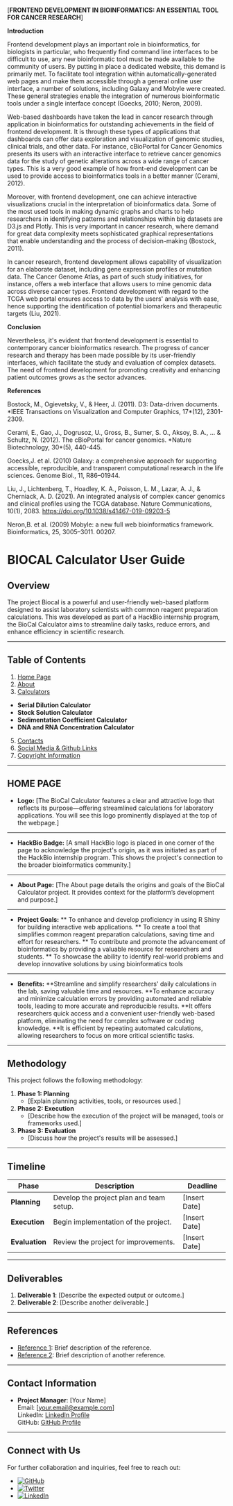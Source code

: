 [**FRONTEND DEVELOPMENT IN BIOINFORMATICS: AN ESSENTIAL TOOL FOR CANCER RESEARCH**]

**Introduction**

Frontend development plays an important role in bioinformatics, for biologists in particular, who frequently find command line interfaces to be difficult to use, any new bioinformatic tool must be made available to the community of users. By putting in place a dedicated website, this demand is primarily met. To facilitate tool integration within automatically-generated web pages and make them accessible through a general online user interface, a number of solutions, including Galaxy and Mobyle were created. These general strategies enable the integration of numerous bioinformatic tools under a single interface concept (Goecks, 2010; Neron, 2009).

Web-based dashboards have taken the lead in cancer research through application in bioinformatics for outstanding achievements in the field of frontend development. It is through these types of applications that dashboards can offer data exploration and visualization of genomic studies, clinical trials, and other data. For instance, cBioPortal for Cancer Genomics presents its users with an interactive interface to retrieve cancer genomics data for the study of genetic alterations across a wide range of cancer types. This is a very good example of how front-end development can be used to provide access to bioinformatics tools in a better manner (Cerami, 2012). 

Moreover, with frontend development, one can achieve interactive visualizations crucial in the interpretation of bioinformatics data. Some of the most used tools in making dynamic graphs and charts to help researchers in identifying patterns and relationships within big datasets are D3.js and Plotly. This is very important in cancer research, where demand for great data complexity meets sophisticated graphical representations that enable understanding and the process of decision-making (Bostock, 2011).

In cancer research, frontend development allows capability of visualization for an elaborate dataset, including gene expression profiles or mutation data. The Cancer Genome Atlas, as part of such study initiatives, for instance, offers a web interface that allows users to mine genomic data across diverse cancer types. Frontend development with regard to the TCGA web portal ensures access to data by the users' analysis with ease, hence supporting the identification of potential biomarkers and therapeutic targets (Liu, 2021). 

**Conclusion**

Nevertheless, it's evident that frontend development is essential to contemporary cancer bioinformatics research. The progress of cancer research and therapy has been made possible by its user-friendly interfaces, which facilitate the study and evaluation of complex datasets. The need of frontend development for promoting creativity and enhancing patient outcomes grows as the sector advances.
 

**References**

Bostock, M., Ogievetsky, V., & Heer, J. (2011). D3: Data-driven documents. \*IEEE Transactions on Visualization and Computer Graphics, 17\*(12), 2301-2309.

Cerami, E., Gao, J., Dogrusoz, U., Gross, B., Sumer, S. O., Aksoy, B. A., ... & Schultz, N. (2012). The cBioPortal for cancer genomics. \*Nature Biotechnology, 30\*(5), 440-445.

Goecks,J. et al. (2010) Galaxy: a comprehensive approach for supporting accessible, reproducible, and transparent computational research in the life sciences. Genome Biol., 11, R86–01944.

Liu, J., Lichtenberg, T., Hoadley, K. A., Poisson, L. M., Lazar, A. J., & Cherniack, A. D. (2021). An integrated analysis of complex cancer genomics and clinical profiles using the TCGA database. Nature Communications, 10(1), 2083. <https://doi.org/10.1038/s41467-019-09203-5> 

Neron,B. et al. (2009) Mobyle: a new full web bioinformatics framework. Bioinformatics, 25, 3005–3011. 00207.



# BIOCAL Calculator User Guide

## Overview
The project Biocal is a powerful and user-friendly web-based platform designed to assist laboratory scientists with common reagent preparation calculations. This was developed as part of a HackBio internship program, the BioCal Calculator aims to streamline daily tasks, reduce errors, and enhance efficiency in scientific research.

---

## Table of Contents
1. [Home Page](#HomePage)
2. [About](#About)
3. [Calculators](#Calculators)
- **Serial Dilution Calculator**
- **Stock Solution Calculator**
- **Sedimentation Coefficient Calculator**
- **DNA and RNA Concentration Calculator**
5. [Contacts](#Calculators)
6. [Social Media & Github Links](#SocialMedia&GitubLinks)
7. [Copyright Information](#CopyrightInformation) 

---

## HOME PAGE
- **Logo:**
[The BioCal Calculator features a clear and attractive logo that reflects its purpose—offering streamlined calculations for laboratory applications. You will see this logo prominently displayed at the top of the webpage.]

---

- **HackBio Badge:**
[A small HackBio logo is placed in one corner of the page to acknowledge the project's origin, as it was initiated as part of the HackBio internship program. This shows the project's connection to the broader bioinformatics community.]

---

- **About Page:**
[The About page details the origins and goals of the BioCal Calculator project. It provides context for the platform’s development and purpose.]

---

- **Project Goals:**
** To enhance and develop proficiency in using R Shiny for building interactive web applications.
** To create a tool that simplifies common reagent preparation calculations, saving time and effort for researchers.
** To contribute and promote the advancement of bioinformatics by providing a valuable resource for researchers and students.
** To showcase the ability to identify real-world problems and develop innovative solutions by using bioinformatics tools

---

- **Benefits:**
**Streamline and simplify researchers' daily calculations in the lab, saving valuable time and resources.
**To enhance accuracy and minimize calculation errors by providing automated and reliable tools, leading to more accurate and reproducible results.
**It offers researchers quick access and a convenient user-friendly web-based platform, eliminating the need for complex software or coding knowledge.
**It is efficient by repeating automated calculations, allowing researchers to focus on more critical scientific tasks.

---

## Methodology
This project follows the following methodology:
1. **Phase 1: Planning**  
   - [Explain planning activities, tools, or resources used.]
2. **Phase 2: Execution**  
   - [Describe how the execution of the project will be managed, tools or frameworks used.]
3. **Phase 3: Evaluation**  
   - [Discuss how the project's results will be assessed.]

---

## Timeline
| Phase            | Description                              | Deadline          |
|------------------|------------------------------------------|-------------------|
| **Planning**     | Develop the project plan and team setup.  | [Insert Date]     |
| **Execution**    | Begin implementation of the project.      | [Insert Date]     |
| **Evaluation**   | Review the project for improvements.      | [Insert Date]     |

---

## Deliverables
1. **Deliverable 1**: [Describe the expected output or outcome.]
2. **Deliverable 2**: [Describe another deliverable.]

---

## References
- [Reference 1](https://example.com): Brief description of the reference.
- [Reference 2](https://example.com): Brief description of another reference.

---

## Contact Information
- **Project Manager**: [Your Name]  
  Email: [your.email@example.com]  
  LinkedIn: [LinkedIn Profile](https://linkedin.com/in/yourprofile)  
  GitHub: [GitHub Profile](https://github.com/yourprofile)

---

## Connect with Us
For further collaboration and inquiries, feel free to reach out:
- [![GitHub](https://imageurl.com/github-icon.png)](https://github.com/your-repo)  
- [![Twitter](https://imageurl.com/twitter-icon.png)](https://twitter.com/yourprofile)  
- [![LinkedIn](https://imageurl.com/linkedin-icon.png)](https://linkedin.com/in/yourprofile)


 
